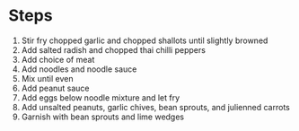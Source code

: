 # Steps
1. Stir fry chopped garlic and chopped shallots until slightly browned
2. Add salted radish and chopped thai chilli peppers
3. Add choice of meat
4. Add noodles and noodle sauce
5. Mix until even
6. Add peanut sauce
7. Add eggs below noodle mixture and let fry
8. Add unsalted peanuts, garlic chives, bean sprouts, and julienned carrots
9. Garnish with bean sprouts and lime wedges
